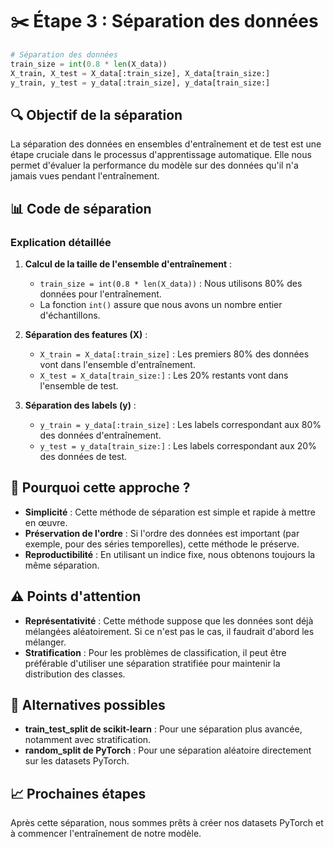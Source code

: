 # ✂️ Étape 3 : Séparation des données
```python
# Séparation des données
train_size = int(0.8 * len(X_data))
X_train, X_test = X_data[:train_size], X_data[train_size:]
y_train, y_test = y_data[:train_size], y_data[train_size:]

```
## 🔍 Objectif de la séparation

La séparation des données en ensembles d'entraînement et de test est une étape cruciale dans le processus d'apprentissage automatique. Elle nous permet d'évaluer la performance du modèle sur des données qu'il n'a jamais vues pendant l'entraînement.

## 📊 Code de séparation

### Explication détaillée

1. **Calcul de la taille de l'ensemble d'entraînement** :
   - `train_size = int(0.8 * len(X_data))` : Nous utilisons 80% des données pour l'entraînement.
   - La fonction `int()` assure que nous avons un nombre entier d'échantillons.

2. **Séparation des features (X)** :
   - `X_train = X_data[:train_size]` : Les premiers 80% des données vont dans l'ensemble d'entraînement.
   - `X_test = X_data[train_size:]` : Les 20% restants vont dans l'ensemble de test.

3. **Séparation des labels (y)** :
   - `y_train = y_data[:train_size]` : Les labels correspondant aux 80% des données d'entraînement.
   - `y_test = y_data[train_size:]` : Les labels correspondant aux 20% des données de test.

## 🧠 Pourquoi cette approche ?

- **Simplicité** : Cette méthode de séparation est simple et rapide à mettre en œuvre.
- **Préservation de l'ordre** : Si l'ordre des données est important (par exemple, pour des séries temporelles), cette méthode le préserve.
- **Reproductibilité** : En utilisant un indice fixe, nous obtenons toujours la même séparation.

## ⚠️ Points d'attention

- **Représentativité** : Cette méthode suppose que les données sont déjà mélangées aléatoirement. Si ce n'est pas le cas, il faudrait d'abord les mélanger.
- **Stratification** : Pour les problèmes de classification, il peut être préférable d'utiliser une séparation stratifiée pour maintenir la distribution des classes.

## 🔄 Alternatives possibles

- **train_test_split de scikit-learn** : Pour une séparation plus avancée, notamment avec stratification.
- **random_split de PyTorch** : Pour une séparation aléatoire directement sur les datasets PyTorch.

## 📈 Prochaines étapes

Après cette séparation, nous sommes prêts à créer nos datasets PyTorch et à commencer l'entraînement de notre modèle.


